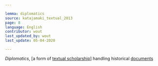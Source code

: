 ```yaml
---

lemma: diplomatics
source: katajamaki_textual_2013
page: 8
language: English
contributor: wout
last_updated_by: wout
last_update: 05-04-2020

---
```


_Diplomatics_, [a form of [textual scholarship](textualScholarship.html)] handling historical [documents](document.html)
